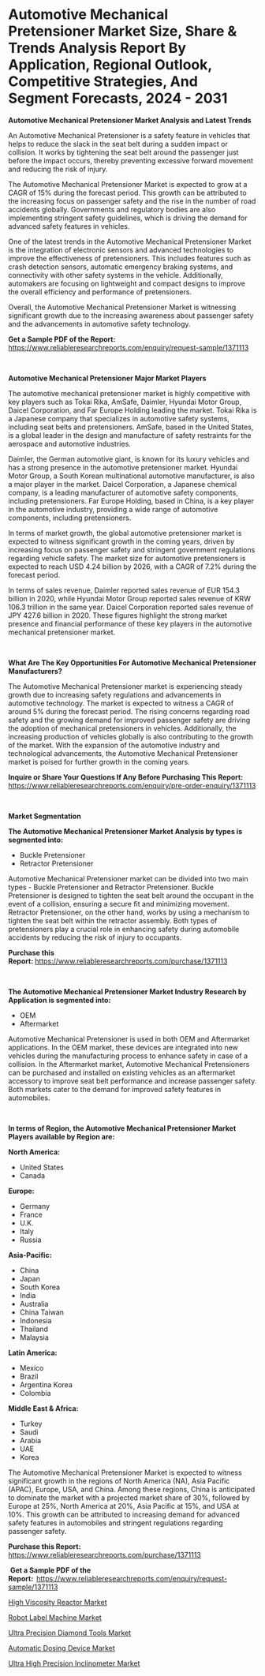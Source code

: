 <p><h1>Automotive Mechanical Pretensioner Market Size, Share & Trends Analysis Report By Application, Regional Outlook, Competitive Strategies, And Segment Forecasts, 2024 - 2031</h1></p><p><strong>Automotive Mechanical Pretensioner Market Analysis and Latest Trends</strong></p>
<p><p>An Automotive Mechanical Pretensioner is a safety feature in vehicles that helps to reduce the slack in the seat belt during a sudden impact or collision. It works by tightening the seat belt around the passenger just before the impact occurs, thereby preventing excessive forward movement and reducing the risk of injury.</p><p>The Automotive Mechanical Pretensioner Market is expected to grow at a CAGR of 15% during the forecast period. This growth can be attributed to the increasing focus on passenger safety and the rise in the number of road accidents globally. Governments and regulatory bodies are also implementing stringent safety guidelines, which is driving the demand for advanced safety features in vehicles.</p><p>One of the latest trends in the Automotive Mechanical Pretensioner Market is the integration of electronic sensors and advanced technologies to improve the effectiveness of pretensioners. This includes features such as crash detection sensors, automatic emergency braking systems, and connectivity with other safety systems in the vehicle. Additionally, automakers are focusing on lightweight and compact designs to improve the overall efficiency and performance of pretensioners.</p><p>Overall, the Automotive Mechanical Pretensioner Market is witnessing significant growth due to the increasing awareness about passenger safety and the advancements in automotive safety technology.</p></p>
<p><strong>Get a Sample PDF of the Report:&nbsp;</strong> <a href="https://www.reliableresearchreports.com/enquiry/request-sample/1371113">https://www.reliableresearchreports.com/enquiry/request-sample/1371113</a></p>
<p>&nbsp;</p>
<p><strong>Automotive Mechanical Pretensioner Major Market Players</strong></p>
<p><p>The automotive mechanical pretensioner market is highly competitive with key players such as Tokai Rika, AmSafe, Daimler, Hyundai Motor Group, Daicel Corporation, and Far Europe Holding leading the market. Tokai Rika is a Japanese company that specializes in automotive safety systems, including seat belts and pretensioners. AmSafe, based in the United States, is a global leader in the design and manufacture of safety restraints for the aerospace and automotive industries.</p><p>Daimler, the German automotive giant, is known for its luxury vehicles and has a strong presence in the automotive pretensioner market. Hyundai Motor Group, a South Korean multinational automotive manufacturer, is also a major player in the market. Daicel Corporation, a Japanese chemical company, is a leading manufacturer of automotive safety components, including pretensioners. Far Europe Holding, based in China, is a key player in the automotive industry, providing a wide range of automotive components, including pretensioners.</p><p>In terms of market growth, the global automotive pretensioner market is expected to witness significant growth in the coming years, driven by increasing focus on passenger safety and stringent government regulations regarding vehicle safety. The market size for automotive pretensioners is expected to reach USD 4.24 billion by 2026, with a CAGR of 7.2% during the forecast period.</p><p>In terms of sales revenue, Daimler reported sales revenue of EUR 154.3 billion in 2020, while Hyundai Motor Group reported sales revenue of KRW 106.3 trillion in the same year. Daicel Corporation reported sales revenue of JPY 427.6 billion in 2020. These figures highlight the strong market presence and financial performance of these key players in the automotive mechanical pretensioner market.</p></p>
<p>&nbsp;</p>
<p><strong>What Are The Key Opportunities For Automotive Mechanical Pretensioner Manufacturers?</strong></p>
<p><p>The Automotive Mechanical Pretensioner market is experiencing steady growth due to increasing safety regulations and advancements in automotive technology. The market is expected to witness a CAGR of around 5% during the forecast period. The rising concerns regarding road safety and the growing demand for improved passenger safety are driving the adoption of mechanical pretensioners in vehicles. Additionally, the increasing production of vehicles globally is also contributing to the growth of the market. With the expansion of the automotive industry and technological advancements, the Automotive Mechanical Pretensioner market is poised for further growth in the coming years.</p></p>
<p><strong>Inquire or Share Your Questions If Any Before Purchasing This Report:</strong> <a href="https://www.reliableresearchreports.com/enquiry/pre-order-enquiry/1371113">https://www.reliableresearchreports.com/enquiry/pre-order-enquiry/1371113</a></p>
<p>&nbsp;</p>
<p><strong>Market Segmentation</strong></p>
<p><strong>The Automotive Mechanical Pretensioner Market Analysis by types is segmented into:</strong></p>
<p><ul><li>Buckle Pretensioner</li><li>Retractor Pretensioner</li></ul></p>
<p><p>Automotive Mechanical Pretensioner market can be divided into two main types - Buckle Pretensioner and Retractor Pretensioner. Buckle Pretensioner is designed to tighten the seat belt around the occupant in the event of a collision, ensuring a secure fit and minimizing movement. Retractor Pretensioner, on the other hand, works by using a mechanism to tighten the seat belt within the retractor assembly. Both types of pretensioners play a crucial role in enhancing safety during automobile accidents by reducing the risk of injury to occupants.</p></p>
<p><strong>Purchase this Report:&nbsp;</strong><a href="https://www.reliableresearchreports.com/purchase/1371113">https://www.reliableresearchreports.com/purchase/1371113</a></p>
<p>&nbsp;</p>
<p><strong>The Automotive Mechanical Pretensioner Market Industry Research by Application is segmented into:</strong></p>
<p><ul><li>OEM</li><li>Aftermarket</li></ul></p>
<p><p>Automotive Mechanical Pretensioner is used in both OEM and Aftermarket applications. In the OEM market, these devices are integrated into new vehicles during the manufacturing process to enhance safety in case of a collision. In the Aftermarket market, Automotive Mechanical Pretensioners can be purchased and installed on existing vehicles as an aftermarket accessory to improve seat belt performance and increase passenger safety. Both markets cater to the demand for improved safety features in automobiles.</p></p>
<p>&nbsp;</p>
<p><strong>In terms of Region, the Automotive Mechanical Pretensioner Market Players available by Region are:</strong></p>
<p>
    <p> <strong> North America: </strong>
        <ul>
            <li>United States</li>
            <li>Canada</li>
        </ul>
        </p> 
    <p> <strong> Europe: </strong>
        <ul>
            <li>Germany</li>
            <li>France</li>
            <li>U.K.</li>
            <li>Italy</li>
            <li>Russia</li>
        </ul>
        </p> 
    <p> <strong> Asia-Pacific: </strong>
        <ul>
            <li>China</li>
            <li>Japan</li>
            <li>South Korea</li>
            <li>India</li>
            <li>Australia</li>
            <li>China Taiwan</li>
            <li>Indonesia</li>
            <li>Thailand</li>
            <li>Malaysia</li>
        </ul>
        </p> 
    <p> <strong> Latin America: </strong>
        <ul>
            <li>Mexico</li>
            <li>Brazil</li>
            <li>Argentina Korea</li>
            <li>Colombia</li>
        </ul>
        </p> 
    <p> <strong> Middle East & Africa: </strong>
        <ul>
            <li>Turkey</li>
            <li>Saudi</li>
            <li>Arabia</li>
            <li>UAE</li>
            <li>Korea</li>
        </ul>
    </p>
    </p>
<p><p>The Automotive Mechanical Pretensioner Market is expected to witness significant growth in the regions of North America (NA), Asia Pacific (APAC), Europe, USA, and China. Among these regions, China is anticipated to dominate the market with a projected market share of 30%, followed by Europe at 25%, North America at 20%, Asia Pacific at 15%, and USA at 10%. This growth can be attributed to increasing demand for advanced safety features in automobiles and stringent regulations regarding passenger safety.</p></p>
<p><strong>Purchase this Report: </strong><a href="https://www.reliableresearchreports.com/purchase/1371113">https://www.reliableresearchreports.com/purchase/1371113</a></p>
<p>&nbsp;<strong>Get a Sample PDF of the Report:&nbsp;&nbsp;</strong><a href="https://www.reliableresearchreports.com/enquiry/request-sample/1371113">https://www.reliableresearchreports.com/enquiry/request-sample/1371113</a></p>
<p><strong></strong></p>
<p><p><a href="https://medium.com/@gabriellemcgrath66/analyzing-high-viscosity-reactor-market-global-industry-perspective-and-forecast-2024-to-2031-123acbaad92b">High Viscosity Reactor Market</a></p><p><a href="https://medium.com/@javiermante/robot-label-machine-market-share-evolution-and-market-growth-trends-2024-2031-ea34a9259b76">Robot Label Machine Market</a></p><p><a href="https://medium.com/p/6acc2be26dc1/edit">Ultra Precision Diamond Tools Market</a></p><p><a href="https://medium.com/@gabriellemcgrath66/automatic-dosing-device-market-size-and-market-trends-complete-industry-overview-2024-to-2031-a6e7281d86d4">Automatic Dosing Device Market</a></p><p><a href="https://medium.com/@walterstanley64/ultra-high-precision-inclinometer-market-competitive-analysis-market-trends-and-forecast-to-2031-36773e2afe56">Ultra High Precision Inclinometer Market</a></p></p>